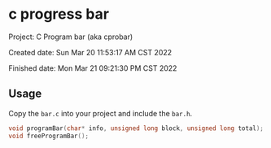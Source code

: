 # c progress bar
Project: C Program bar (aka cprobar)

Created date:
	Sun Mar 20 11:53:17 AM CST 2022

Finished date:
	Mon Mar 21 09:21:30 PM CST 2022

## Usage
Copy the `bar.c` into your project and include the `bar.h`.

```c
void programBar(char* info, unsigned long block, unsigned long total);
void freeProgramBar();
```
